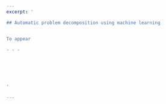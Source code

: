 ```yaml
---
excerpt: '

## Automatic problem decomposition using machine learning 


To appear

- - -






'

---
```

